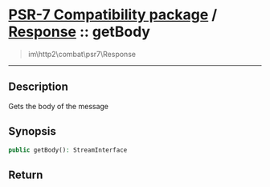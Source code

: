 # [PSR-7 Compatibility package](combat.md) / [Response](combat-Response.md) :: getBody
 > im\http2\combat\psr7\Response
____

## Description
Gets the body of the message

## Synopsis
```php
public getBody(): StreamInterface
```

## Return

